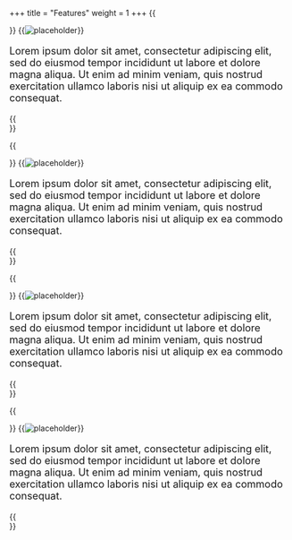 +++
title = "Features"
weight = 1
+++
{{<section title="Secure Login" >}}
{{<image src="Component 1.png" alt="placeholder">}}
<p style="font-size:18px;">
Lorem ipsum dolor sit amet, consectetur adipiscing elit, sed do eiusmod tempor incididunt ut labore et dolore magna aliqua. Ut enim ad minim veniam, quis nostrud exercitation ullamco laboris nisi ut aliquip ex ea commodo consequat. 
</p>
{{</section>}}

{{<section title="Display History" >}}
{{<image src="Component 2.png" alt="placeholder">}}
<p style="font-size:18px;">
Lorem ipsum dolor sit amet, consectetur adipiscing elit, sed do eiusmod tempor incididunt ut labore et dolore magna aliqua. Ut enim ad minim veniam, quis nostrud exercitation ullamco laboris nisi ut aliquip ex ea commodo consequat. 
</p>
{{</section>}}

{{<section title="Barcode Scanner for Serial Number" >}}
{{<image src="Component 3.png" alt="placeholder" >}}
<p style="font-size:18px;">
Lorem ipsum dolor sit amet, consectetur adipiscing elit, sed do eiusmod tempor incididunt ut labore et dolore magna aliqua. Ut enim ad minim veniam, quis nostrud exercitation ullamco laboris nisi ut aliquip ex ea commodo consequat. 
</p>
{{</section>}}


{{<section title="OCR Technology" >}}
{{<image src="Component 4.png" alt="placeholder" >}}
<p style="font-size:18px;">
Lorem ipsum dolor sit amet, consectetur adipiscing elit, sed do eiusmod tempor incididunt ut labore et dolore magna aliqua. Ut enim ad minim veniam, quis nostrud exercitation ullamco laboris nisi ut aliquip ex ea commodo consequat. 
</p>
{{</section>}}



